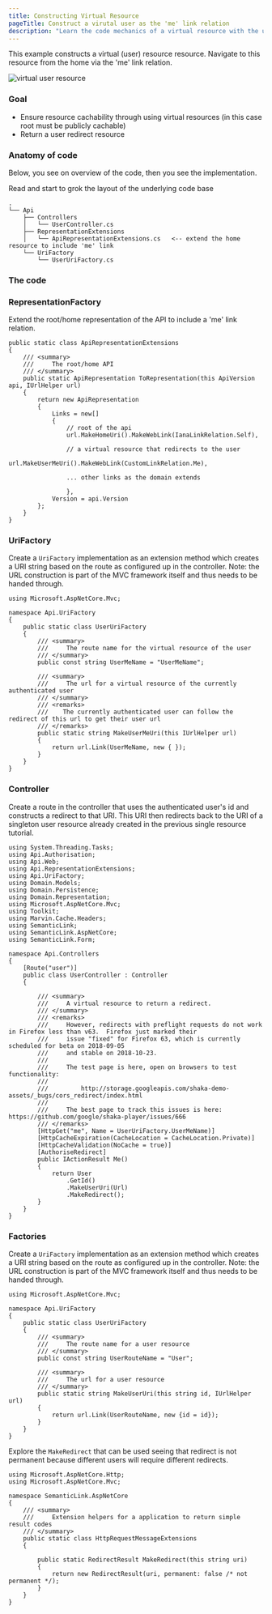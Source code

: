 ```yaml
---
title: Constructing Virtual Resource
pageTitle: Construct a virutal user as the 'me' link relation
description: "Learn the code mechanics of a virtual resource with the user resource"
---
```


This example constructs a virtual (user) resource resource. Navigate to this resource from the home via the 'me' link relation.

![virtual user resource](virtual-user.png)

### Goal

* Ensure resource cachability through using virtual resources (in this case root must be publicly cachable)
* Return a user redirect resource

### Anatomy of code

Below, you see on overview of the code, then you see the implementation.

<Instruction>

Read and start to grok the layout of the underlying code base

```bash(path="...todo-hypermedia/api")
.
└── Api
    ├── Controllers
    │   └── UserController.cs
    ├── RepresentationExtensions
    │   └── ApiRepresentationExtensions.cs   <-- extend the home resource to include 'me' link
    └── UriFactory
        └── UserUriFactory.cs

```

</Instruction>

### The code

### RepresentationFactory

<Instruction>

Extend the root/home representation of the API to include a 'me' link relation.

```csharp{16}(path="...todo-hypermedia/api/Api/RepresentationExtensions/ApiRepresentationExtensions.cs")
public static class ApiRepresentationExtensions
{
    /// <summary>
    ///     The root/home API
    /// </summary>
    public static ApiRepresentation ToRepresentation(this ApiVersion api, IUrlHelper url)
    {
        return new ApiRepresentation
        {
            Links = new[]
            {
                // root of the api
                url.MakeHomeUri().MakeWebLink(IanaLinkRelation.Self),

                // a virtual resource that redirects to the user
                url.MakeUserMeUri().MakeWebLink(CustomLinkRelation.Me),

                ... other links as the domain extends

                },
            Version = api.Version
        };
    }
}
 ```

</Instruction>

### UriFactory

<Instruction>

Create a `UriFactory` implementation as an extension method which creates a URI string based on the route as configured up in the controller. Note: the URL construction is part of the MVC framework itself and thus needs to be handed through.

```csharp(path="...todo-hypermedia/api/Api/UriFactory/UserUriFactory.cs")
using Microsoft.AspNetCore.Mvc;

namespace Api.UriFactory
{
    public static class UserUriFactory
    {
        /// <summary>
        ///     The route name for the virtual resource of the user
        /// </summary>
        public const string UserMeName = "UserMeName";

        /// <summary>
        ///     The url for a virtual resource of the currently authenticated user
        /// </summary>
        /// <remarks>
        ///    The currently authenticated user can follow the redirect of this url to get their user url
        /// </remarks>
        public static string MakeUserMeUri(this IUrlHelper url)
        {
            return url.Link(UserMeName, new { });
        }
    }
}
```

</Instruction>

### Controller
<Instruction>

Create a route in the controller that uses the authenticated user's id and constructs a redirect to that URI. This URI then redirects back to the URI of a singleton user resource already created in the previous single resource tutorial.

```csharp(path="...todo-hypermedia/api/Api/Controllers/TodoController.cs")
using System.Threading.Tasks;
using Api.Authorisation;
using Api.Web;
using Api.RepresentationExtensions;
using Api.UriFactory;
using Domain.Models;
using Domain.Persistence;
using Domain.Representation;
using Microsoft.AspNetCore.Mvc;
using Toolkit;
using Marvin.Cache.Headers;
using SemanticLink;
using SemanticLink.AspNetCore;
using SemanticLink.Form;

namespace Api.Controllers
{
    [Route("user")]
    public class UserController : Controller
    {

        /// <summary>
        ///     A virtual resource to return a redirect.
        /// </summary>
        /// <remarks>
        ///     However, redirects with preflight requests do not work in Firefox less than v63.  Firefox just marked their
        ///     issue "fixed" for Firefox 63, which is currently scheduled for beta on 2018-09-05
        ///     and stable on 2018-10-23.
        ///
        ///     The test page is here, open on browsers to test functionality:
        ///
        ///         http://storage.googleapis.com/shaka-demo-assets/_bugs/cors_redirect/index.html
        ///
        ///     The best page to track this issues is here: https://github.com/google/shaka-player/issues/666
        /// </remarks>
        [HttpGet("me", Name = UserUriFactory.UserMeName)]
        [HttpCacheExpiration(CacheLocation = CacheLocation.Private)]
        [HttpCacheValidation(NoCache = true)]
        [AuthoriseRedirect]
        public IActionResult Me()
        {
            return User
                .GetId()
                .MakeUserUri(Url)
                .MakeRedirect();
        }
    }
}
```

</Instruction>


### Factories

<Instruction>

Create a `UriFactory` implementation as an extension method which creates a URI string based on the route as configured up in the controller. Note: the URL construction is part of the MVC framework itself and thus needs to be handed through.

```csharp(path="...todo-hypermedia/api/Api/UriFactory/UserUriFactory.cs")
using Microsoft.AspNetCore.Mvc;

namespace Api.UriFactory
{
    public static class UserUriFactory
    {
        /// <summary>
        ///     The route name for a user resource
        /// </summary>
        public const string UserRouteName = "User";

        /// <summary>
        ///     The url for a user resource
        /// </summary>
        public static string MakeUserUri(this string id, IUrlHelper url)
        {
            return url.Link(UserRouteName, new {id = id});
        }
    }
}
```

</Instruction>


<Instruction>

Explore the `MakeRedirect` that can be used seeing that redirect is not permanent because different users will require different redirects.

```csharp{14}(path="...todo-hypermedia/api/SemanticLink-AspnetCore/HttpRequestMessageExtensions.cs:47")
using Microsoft.AspNetCore.Http;
using Microsoft.AspNetCore.Mvc;

namespace SemanticLink.AspNetCore
{
    /// <summary>
    ///     Extension helpers for a application to return simple result codes
    /// </summary>
    public static class HttpRequestMessageExtensions
    {

        public static RedirectResult MakeRedirect(this string uri)
        {
            return new RedirectResult(uri, permanent: false /* not permanent */);
        }
    }
}
```

</Instruction>

